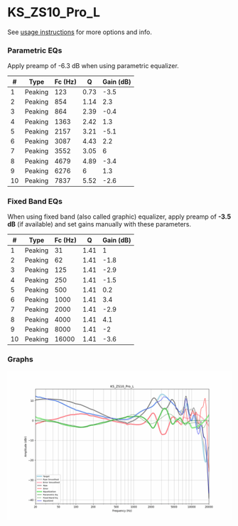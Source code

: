 # KS_ZS10_Pro_L
See [usage instructions](https://github.com/jaakkopasanen/AutoEq#usage) for more options and info.

### Parametric EQs
Apply preamp of -6.3 dB when using parametric equalizer.

|   # | Type    |   Fc (Hz) |    Q |   Gain (dB) |
|-----|---------|-----------|------|-------------|
|   1 | Peaking |       123 | 0.73 |        -3.5 |
|   2 | Peaking |       854 | 1.14 |         2.3 |
|   3 | Peaking |       864 | 2.39 |        -0.4 |
|   4 | Peaking |      1363 | 2.42 |         1.3 |
|   5 | Peaking |      2157 | 3.21 |        -5.1 |
|   6 | Peaking |      3087 | 4.43 |         2.2 |
|   7 | Peaking |      3552 | 3.05 |         6   |
|   8 | Peaking |      4679 | 4.89 |        -3.4 |
|   9 | Peaking |      6276 | 6    |         1.3 |
|  10 | Peaking |      7837 | 5.52 |        -2.6 |

### Fixed Band EQs
When using fixed band (also called graphic) equalizer, apply preamp of **-3.5 dB** (if available) and set gains manually with these parameters.

|   # | Type    |   Fc (Hz) |    Q |   Gain (dB) |
|-----|---------|-----------|------|-------------|
|   1 | Peaking |        31 | 1.41 |         1   |
|   2 | Peaking |        62 | 1.41 |        -1.8 |
|   3 | Peaking |       125 | 1.41 |        -2.9 |
|   4 | Peaking |       250 | 1.41 |        -1.5 |
|   5 | Peaking |       500 | 1.41 |         0.2 |
|   6 | Peaking |      1000 | 1.41 |         3.4 |
|   7 | Peaking |      2000 | 1.41 |        -2.9 |
|   8 | Peaking |      4000 | 1.41 |         4.1 |
|   9 | Peaking |      8000 | 1.41 |        -2   |
|  10 | Peaking |     16000 | 1.41 |        -3.6 |

### Graphs
![](./KS_ZS10_Pro_L.png)
